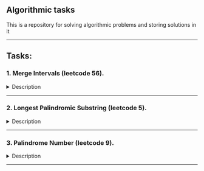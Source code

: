 ## Algorithmic tasks

This is a repository for solving algorithmic problems and storing solutions in it
___

## Tasks:
### 1. Merge Intervals (leetcode 56).
<details closed>
<summary>Description</summary><br>

Given an array of `intervals` where `intervals[i] = [starti, endi]`, merge all overlapping intervals, and return an array of the non-overlapping intervals that cover all the intervals in the input.
<details closed>
<summary>Examples</summary><br>

<b>Example 1</b>

><b>Input:</b> intervals = [[1,3],[2,6],[8,10],[15,18]]  
<b>Output:</b> [[1,6],[8,10],[15,18]]  
Explanation: Since intervals [1,3] and [2,6] overlap, merge them into [1,6].

<b>Example 2</b>
><b>Input:</b> intervals = [[1,4],[4,5]]  
<b>Output:</b> [[1,5]]  
Explanation: Intervals [1,4] and [4,5] are considered overlapping.
</details>
</details>

___

### 2. Longest Palindromic Substring (leetcode 5).
<details closed>
<summary>Description</summary><br>

Given a string `s`, return the longest palindromic substring in `s`.
<details closed>
<summary>Examples</summary><br>

<b>Example 1</b>

><b>Input:</b> s = "babad"  
<b>Output:</b> "bab"  
Explanation: "aba" is also a valid answer.

<b>Example 2</b>
><b>Input:</b> s = "cbbd"  
<b>Output:</b> "bb"  
</details>
</details>

___

### 3. Palindrome Number (leetcode 9).
<details closed>
<summary>Description</summary><br>

Given an integer `x`, return `true` if `x` is a _palindrome_ , and `false` otherwise.
<details closed>
<summary>Examples</summary><br>

**Example 1**

>**Input:** x = 121  
**Output:** true  
Explanation: 121 reads as 121 from left to right and from right to left.

**Example 2**

>**Input:** x = -121  
**Output:** false  
Explanation: From left to right, it reads -121. From right to left, it becomes 121-. Therefore it is not a palindrome.  

**Exmaple 3**

>**Input:** x = 10  
**Output:** false  
Explanation: Reads 01 from right to left. Therefore it is not a palindrome.
</details>
</details>

___
